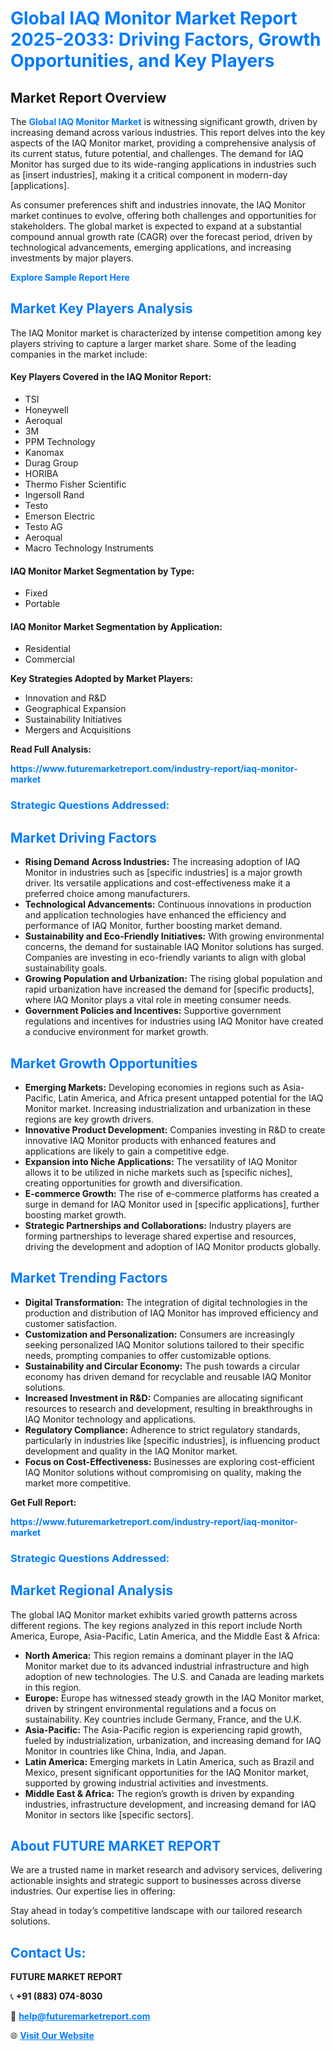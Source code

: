 <h1 style="color: #007BFF;">Global IAQ Monitor Market Report 2025-2033: Driving Factors, Growth Opportunities, and Key Players</h1>

<section id="overview">
<h2>Market Report Overview</h2>
<p>The <a href="https://www.futuremarketreport.com/industry-report/iaq-monitor-market" style="color: #007BFF; text-decoration: none;"><strong>Global IAQ Monitor Market</strong></a> is witnessing significant growth, driven by increasing demand across various industries. This report delves into the key aspects of the IAQ Monitor market, providing a comprehensive analysis of its current status, future potential, and challenges. The demand for IAQ Monitor has surged due to its wide-ranging applications in industries such as [insert industries], making it a critical component in modern-day [applications].</p>
<p>As consumer preferences shift and industries innovate, the IAQ Monitor market continues to evolve, offering both challenges and opportunities for stakeholders. The global market is expected to expand at a substantial compound annual growth rate (CAGR) over the forecast period, driven by technological advancements, emerging applications, and increasing investments by major players.</p>
</section>

<section id="overview">
<p><a href="https://www.futuremarketreport.com/request-sample/reportId=83562" style="color: #007BFF; text-decoration: none;"><strong>Explore Sample Report Here</strong></a></p>
</section>

<section id="key-players">
<h2 style="color: #007BFF;">Market Key Players Analysis</h2>
<p>The IAQ Monitor market is characterized by intense competition among key players striving to capture a larger market share. Some of the leading companies in the market include:</p>
<h4>Key Players Covered in the IAQ Monitor Report:</h4>
<ul><li>TSI</li><li>Honeywell</li><li>Aeroqual</li><li>3M</li><li>PPM Technology</li><li>Kanomax</li><li>Durag Group</li><li>HORIBA</li><li>Thermo Fisher Scientific</li><li>Ingersoll Rand</li><li>Testo</li><li>Emerson Electric</li><li>Testo AG</li><li>Aeroqual</li><li>Macro Technology Instruments</li></ul>
<h4>IAQ Monitor Market Segmentation by Type:</h4>
<ul><li>Fixed</li><li>Portable</li></ul>

<h4>IAQ Monitor Market Segmentation by Application:</h4>
<ul><li>Residential</li><li>Commercial</li></ul>
<p><strong>Key Strategies Adopted by Market Players:</strong></p>
<ul>
<li>Innovation and R&D</li>
<li>Geographical Expansion</li>
<li>Sustainability Initiatives</li>
<li>Mergers and Acquisitions</li>
</ul>
</section>

<section>
<p><strong>Read Full Analysis: </strong></p><a href="https://www.futuremarketreport.com/industry-report/iaq-monitor-market" style="color: #007BFF; text-decoration: none;"><strong>https://www.futuremarketreport.com/industry-report/iaq-monitor-market</strong></a>
<h3 style="color: #007BFF;">Strategic Questions Addressed:</h3>
</section>

<section id="driving-factors">
<h2 style="color: #007BFF;">Market Driving Factors</h2>
<ul>
<li><strong>Rising Demand Across Industries:</strong> The increasing adoption of IAQ Monitor in industries such as [specific industries] is a major growth driver. Its versatile applications and cost-effectiveness make it a preferred choice among manufacturers.</li>
<li><strong>Technological Advancements:</strong> Continuous innovations in production and application technologies have enhanced the efficiency and performance of IAQ Monitor, further boosting market demand.</li>
<li><strong>Sustainability and Eco-Friendly Initiatives:</strong> With growing environmental concerns, the demand for sustainable IAQ Monitor solutions has surged. Companies are investing in eco-friendly variants to align with global sustainability goals.</li>
<li><strong>Growing Population and Urbanization:</strong> The rising global population and rapid urbanization have increased the demand for [specific products], where IAQ Monitor plays a vital role in meeting consumer needs.</li>
<li><strong>Government Policies and Incentives:</strong> Supportive government regulations and incentives for industries using IAQ Monitor have created a conducive environment for market growth.</li>
</ul>
</section>

<section id="growth-opportunities">
<h2 style="color: #007BFF;">Market Growth Opportunities</h2>
<ul>
<li><strong>Emerging Markets:</strong> Developing economies in regions such as Asia-Pacific, Latin America, and Africa present untapped potential for the IAQ Monitor market. Increasing industrialization and urbanization in these regions are key growth drivers.</li>
<li><strong>Innovative Product Development:</strong> Companies investing in R&D to create innovative IAQ Monitor products with enhanced features and applications are likely to gain a competitive edge.</li>
<li><strong>Expansion into Niche Applications:</strong> The versatility of IAQ Monitor allows it to be utilized in niche markets such as [specific niches], creating opportunities for growth and diversification.</li>
<li><strong>E-commerce Growth:</strong> The rise of e-commerce platforms has created a surge in demand for IAQ Monitor used in [specific applications], further boosting market growth.</li>
<li><strong>Strategic Partnerships and Collaborations:</strong> Industry players are forming partnerships to leverage shared expertise and resources, driving the development and adoption of IAQ Monitor products globally.</li>
</ul>
</section>

<section id="trending-factors">
<h2 style="color: #007BFF;">Market Trending Factors</h2>
<ul>
<li><strong>Digital Transformation:</strong> The integration of digital technologies in the production and distribution of IAQ Monitor has improved efficiency and customer satisfaction.</li>
<li><strong>Customization and Personalization:</strong> Consumers are increasingly seeking personalized IAQ Monitor solutions tailored to their specific needs, prompting companies to offer customizable options.</li>
<li><strong>Sustainability and Circular Economy:</strong> The push towards a circular economy has driven demand for recyclable and reusable IAQ Monitor solutions.</li>
<li><strong>Increased Investment in R&D:</strong> Companies are allocating significant resources to research and development, resulting in breakthroughs in IAQ Monitor technology and applications.</li>
<li><strong>Regulatory Compliance:</strong> Adherence to strict regulatory standards, particularly in industries like [specific industries], is influencing product development and quality in the IAQ Monitor market.</li>
<li><strong>Focus on Cost-Effectiveness:</strong> Businesses are exploring cost-efficient IAQ Monitor solutions without compromising on quality, making the market more competitive.</li>
</ul>
</section>

<section>
<p><strong>Get Full Report: </strong></p><a href="https://www.futuremarketreport.com/industry-report/iaq-monitor-market" style="color: #007BFF; text-decoration: none;"><strong>https://www.futuremarketreport.com/industry-report/iaq-monitor-market</strong></a>
<h3 style="color: #007BFF;">Strategic Questions Addressed:</h3>
</section>


<section id="regional-analysis">
<h2 style="color: #007BFF;">Market Regional Analysis</h2>
<p>The global IAQ Monitor market exhibits varied growth patterns across different regions. The key regions analyzed in this report include North America, Europe, Asia-Pacific, Latin America, and the Middle East & Africa:</p>
<ul>
<li><strong>North America:</strong> This region remains a dominant player in the IAQ Monitor market due to its advanced industrial infrastructure and high adoption of new technologies. The U.S. and Canada are leading markets in this region.</li>
<li><strong>Europe:</strong> Europe has witnessed steady growth in the IAQ Monitor market, driven by stringent environmental regulations and a focus on sustainability. Key countries include Germany, France, and the U.K.</li>
<li><strong>Asia-Pacific:</strong> The Asia-Pacific region is experiencing rapid growth, fueled by industrialization, urbanization, and increasing demand for IAQ Monitor in countries like China, India, and Japan.</li>
<li><strong>Latin America:</strong> Emerging markets in Latin America, such as Brazil and Mexico, present significant opportunities for the IAQ Monitor market, supported by growing industrial activities and investments.</li>
<li><strong>Middle East & Africa:</strong> The region’s growth is driven by expanding industries, infrastructure development, and increasing demand for IAQ Monitor in sectors like [specific sectors].</li>
</ul>
</section>

<footer>
<h2 style="color: #007BFF;">About FUTURE MARKET REPORT</h2>
<p>We are a trusted name in market research and advisory services, delivering actionable insights and strategic support to businesses across diverse industries. Our expertise lies in offering:</p>

<p>Stay ahead in today’s competitive landscape with our tailored research solutions.</p>

<h2 style="color: #007BFF;">Contact Us:</h2>
<p><strong>FUTURE MARKET REPORT</strong></p>
<p>📞 <strong>+91 (883) 074-8030</strong></p>
<p>📧 <strong><a href="mailto:help@futuremarketreport.com" style="color: #007BFF;">help@futuremarketreport.com</a></strong></p>
<p>🌐 <strong><a href="https://www.futuremarketreport.com/" style="color: #007BFF;">Visit Our Website</a></strong></p>
</footer>
